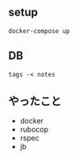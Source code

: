## setup
```
docker-compose up
```

## DB
```
tags -< notes
```

## やったこと
* docker
* rubocop
* rspec
* jb

